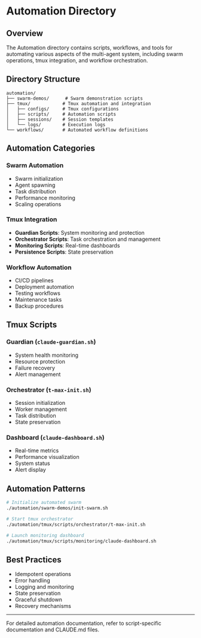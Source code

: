 # Automation Directory

## Overview

The Automation directory contains scripts, workflows, and tools for automating various aspects of the multi-agent system, including swarm operations, tmux integration, and workflow orchestration.

## Directory Structure

```
automation/
├── swarm-demos/      # Swarm demonstration scripts
├── tmux/            # Tmux automation and integration
│   ├── configs/     # Tmux configurations
│   ├── scripts/     # Automation scripts
│   ├── sessions/    # Session templates
│   └── logs/        # Execution logs
└── workflows/       # Automated workflow definitions
```

## Automation Categories

### Swarm Automation
- Swarm initialization
- Agent spawning
- Task distribution
- Performance monitoring
- Scaling operations

### Tmux Integration
- **Guardian Scripts**: System monitoring and protection
- **Orchestrator Scripts**: Task orchestration and management
- **Monitoring Scripts**: Real-time dashboards
- **Persistence Scripts**: State preservation

### Workflow Automation
- CI/CD pipelines
- Deployment automation
- Testing workflows
- Maintenance tasks
- Backup procedures

## Tmux Scripts

### Guardian (`claude-guardian.sh`)
- System health monitoring
- Resource protection
- Failure recovery
- Alert management

### Orchestrator (`t-max-init.sh`)
- Session initialization
- Worker management
- Task distribution
- State preservation

### Dashboard (`claude-dashboard.sh`)
- Real-time metrics
- Performance visualization
- System status
- Alert display

## Automation Patterns

```bash
# Initialize automated swarm
./automation/swarm-demos/init-swarm.sh

# Start tmux orchestrator
./automation/tmux/scripts/orchestrator/t-max-init.sh

# Launch monitoring dashboard
./automation/tmux/scripts/monitoring/claude-dashboard.sh
```

## Best Practices

- Idempotent operations
- Error handling
- Logging and monitoring
- State preservation
- Graceful shutdown
- Recovery mechanisms

---

For detailed automation documentation, refer to script-specific documentation and CLAUDE.md files.
